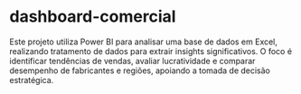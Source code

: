 # dashboard-comercial
Este projeto utiliza Power BI para analisar uma base de dados em Excel, realizando tratamento de dados para extrair insights significativos. O foco é identificar tendências de vendas, avaliar lucratividade e comparar desempenho de fabricantes e regiões, apoiando a tomada de decisão estratégica.
